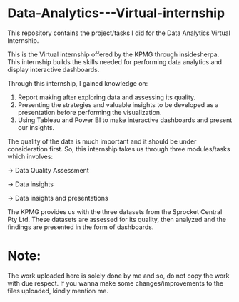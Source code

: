 # Data-Analytics---Virtual-internship
This repository contains the project/tasks I did for the Data Analytics Virtual Internship.

This is the Virtual internship offered by the KPMG through insidesherpa. This internship builds the skills needed for performing data analytics and display interactive dashboards.

Through this internship, I gained knowledge on:
1. Report making after exploring data and assessing its quality.
2. Presenting the strategies and valuable insights to be developed as a presentation before performing the visualization.
3. Using Tableau and Power BI to make interactive dashboards and present our insights.

The quality of the data is much important and it should be under consideration first. So, this internship takes us through three modules/tasks which involves:

-> Data Quality Assessment

-> Data insights

-> Data insights and presentations

The KPMG provides us with the three datasets from the Sprocket Central Pty Ltd. These datasets are assessed for its quality, then analyzed and the findings are presented in the form of dashboards.

# Note:
The work uploaded here is solely done by me and so, do not copy the work with due respect. If you wanna make some changes/improvements to the files uploaded, kindly mention me.
